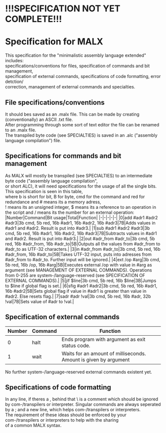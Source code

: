 # !!!SPECIFICATION NOT YET COMPLETE!!!
# Specification for MALX
This specification for the "minimalistic assembly language extended" includes:  
specifications/conventions for files, specification of commands and bit management,  
specification of external commands, specifications of code formatting, error detction/  
correction, management of external commands and specialties.  
## File specifications/conventions  
It should bes saved as an .malx file. This can be made by creating (conventionally) an ASCII .txt file.  
After programming through some sort of text editor the file can be renamed to an .malx file.  
The transpiled byte code (see SPECIALTIES) is saved in an .alc ("assembly language compilation") file.
## Specifications for commands and bit management  
As MALX will mostly be transpiled (see SPECIALTIES) to an intermediate byte code ("assembly language compilation",  
or short ALC), it will need specifications for the usage of all the single bits. This specification is seen in this table,  
where b is short for bit, B for byte, cmd for the command and red for redundance and # means its a memory adress,  
! means its an unsigned integer, $ means its a reference to an operation in the script and / means its the number for an external operation:
|Number|Command|Bit usage|Total|Function|
|-|-|-|-|-|
|0|add #adr1 #adr2 #adr3|3b cmd, 5b red, 16b #adr1, 16b #adr2, 16b #adr3|7B|Adds values in #adr1 and #adr2. Result is put into #adr3.|
|1|sub #adr1 #adr2 #adr3|3b cmd, 5b red, 16b #adr1, 16b #adr2, 16b #adr3|7B|Subtracts values in #adr1 and #adr2. Result is put into #adr3.|
|2|out #adr_from #adr_to|3b cmd, 5b red, 16b #adr_from, 16b #adr_to|5B|Outputs all the values from #adr_from to #adr_to as UTF-32 characters.|
|3|in #adr_from #adr_to|3b cmd, 5b red, 16b #adr_from, 16b #adr_to|5B|Takes UTF-32 input, puts into adresses from #adr_from to #adr_to. Further input will be ignored.|
|4|ext /op #arg|3b cmd, 5b red, 16b /op, 16b #arg|5B|Executes external /op with value in #arg as argument (see MANAGEMENT OF EXTERNAL COMMANDS). Operations from 0-255 are system-/language-reserved (see SPECIFICATION OF EXTERNAL COMMANDS).|
|5|jif $line|3b cmd, 5b red, 16b $line|3B|Jumps to $line if global flag is set.|
|6|sfig #adr1 #adr2|3b cmd, 5b red, 16b #adr1, 16b #adr2|5B|Sets global flag if value in #adr1 is greater than value in #adr2. Else resets flag.|
|7|sadr #adr !val|3b cmd, 5b red, 16b #adr, 32b !val|7B|Sets value of #adr to !val.|  
## Specification of external commands  
|Number|Command|Function|
|-|-|-|
|0|halt|Ends program with argument as exit status code.|
|1|wait|Waits for an amount of milliseconds. Amount is given by argument|  

No further system-/language-reserved external commands existent yet.
## Specifications of code formatting
In any line, if theres a \, behind that \ is a comment which should be ignored by com-/transpilers or interpreter.
Singular commands are always seperated by a ; and a new line, which helps com-/transpilers or interpreters.  
The requirement of these ideas should be enforced by your com-/transpilers or interpreters to help with the sharing  
of a common MALX syntax.  
